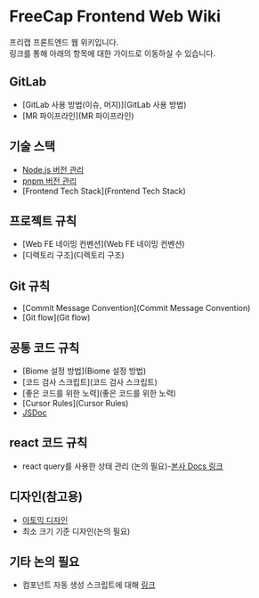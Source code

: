 # FreeCap Frontend Web Wiki
프리캡 프론트엔드 웹 위키입니다.  
링크를 통해 아래의 항목에 대한 가이드로 이동하실 수 있습니다.

## GitLab
+ [GitLab 사용 방법(이슈, 머지)](GitLab 사용 방법)
+ [MR 파이프라인](MR 파이프라인)

## 기술 스택
+ [Node.js 버전 관리](nvm)
+ [pnpm 버전 관리](Corepack)
+ [Frontend Tech Stack](Frontend Tech Stack)

## 프로젝트 규칙
+ [Web FE 네이밍 컨벤션](Web FE 네이밍 컨벤션)
+ [디렉토리 구조](디렉토리 구조)

## Git 규칙
+ [Commit Message Convention](Commit Message Convention)
+ [Git flow](Git flow)

## 공통 코드 규칙
+ [Biome 설정 방법](Biome 설정 방법)
+ [코드 검사 스크립트](코드 검사 스크립트)
+ [좋은 코드를 위한 노력](좋은 코드를 위한 노력)
+ [Cursor Rules](Cursor Rules)
+ [JSDoc](JSDoc)

## react 코드 규칙
+ react query를 사용한 상태 관리 (논의 필요)-[본사 Docs 링크](https://docs.sooplive.com/front/Sooplive[App]/state-management)

## 디자인(참고용)
+ [아토믹 디자인](https://tech.kakaoent.com/front-end/2022/220505-how-page-part-use-atomic-design-system/)
+ 최소 크기 기준 디자인(논의 필요)

## 기타 논의 필요
+ 컴포넌트 자동 생성 스크립트에 대해 [링크](https://docs.sooplive.com/front/Sooplive[Web]/Common/create-component-script)


